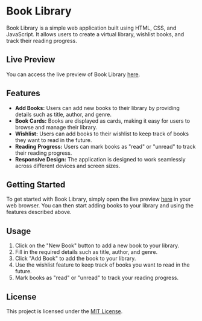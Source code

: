 # Book Library

Book Library is a simple web application built using HTML, CSS, and JavaScript. It allows users to create a virtual library, wishlist books, and track their reading progress.

## Live Preview

You can access the live preview of Book Library [here](https://om-dandade.github.io/Books-Library/).

## Features

- **Add Books:** Users can add new books to their library by providing details such as title, author, and genre.
- **Book Cards:** Books are displayed as cards, making it easy for users to browse and manage their library.
- **Wishlist:** Users can add books to their wishlist to keep track of books they want to read in the future.
- **Reading Progress:** Users can mark books as "read" or "unread" to track their reading progress.
- **Responsive Design:** The application is designed to work seamlessly across different devices and screen sizes.

## Getting Started

To get started with Book Library, simply open the live preview [here](https://om-dandade.github.io/Books-Library/) in your web browser. You can then start adding books to your library and using the features described above.

## Usage

1. Click on the "New Book" button to add a new book to your library.
2. Fill in the required details such as title, author, and genre.
3. Click "Add Book" to add the book to your library.
4. Use the wishlist feature to keep track of books you want to read in the future.
5. Mark books as "read" or "unread" to track your reading progress.

## License

This project is licensed under the [MIT License](LICENSE).
